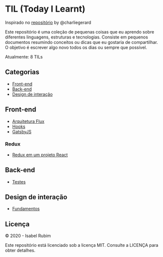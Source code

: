 # TIL (Today I Learnt)

Inspirado no [repositório](https://github.com/charliegerard/dev-notes) by @charliegerard

Este repositório é uma coleção de pequenas coisas que eu aprendo sobre diferentes linguagens, estruturas e tecnologias. Consiste em pequenos documentos resumindo conceitos ou dicas que eu gostaria de compartilhar. O objetivo é escrever algo novo todos os dias ou sempre que possível.

Atualmente: 8 TILs

## Categorias

* [Front-end](#front-end)
* [Back-end](#back-end)
* [Design de interação](#design-de-interação)

## Front-end

* [Arquitetura Flux](../master/frontEnd/ArquiteturaFlux.md)
* [Hooks](../master/frontEnd/Hooks.md)
* [GatsbyJS](../master/frontEnd/GatsbyJS.md)

### Redux

* [Redux em um projeto React](../master/frontEnd/ReduxEmUmProjReact.md)

## Back-end

* [Testes](../master/backEnd/Testes.md)

## Design de interação

* [Fundamentos](../master/designDeInteração/fundamentos.md)

## Licença

© 2020 - Isabel Rubim

Este repositório está licenciado sob a licença MIT. Consulte a LICENÇA para obter detalhes.
